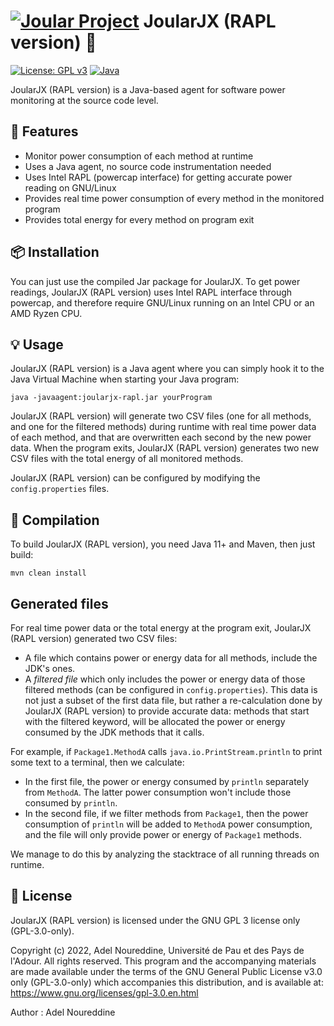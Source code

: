 # [![Joular Project](https://gitlab.com/uploads/-/system/group/avatar/10668049/joular.png?width=64)](https://www.noureddine.org/research/joular/) JoularJX (RAPL version) :microscope:

[![License: GPL v3](https://img.shields.io/badge/License-GPLv3-blue)](https://www.gnu.org/licenses/gpl-3.0)
[![Java](https://img.shields.io/badge/Made%20with-Java-orange)](https://openjdk.java.net)

JoularJX (RAPL version) is a Java-based agent for software power monitoring at the source code level.

## :rocket: Features

- Monitor power consumption of each method at runtime
- Uses a Java agent, no source code instrumentation needed
- Uses Intel RAPL (powercap interface) for getting accurate power reading on GNU/Linux
- Provides real time power consumption of every method in the monitored program
- Provides total energy for every method on program exit

## :package: Installation

You can just use the compiled Jar package for JoularJX.
To get power readings, JoularJX (RAPL version) uses Intel RAPL interface through powercap, and therefore require GNU/Linux running on an Intel CPU or an AMD Ryzen CPU.

## :bulb: Usage

JoularJX (RAPL version) is a Java agent where you can simply hook it to the Java Virtual Machine when starting your Java program:

```java -javaagent:joularjx-rapl.jar yourProgram```

JoularJX (RAPL version) will generate two CSV files (one for all methods, and one for the filtered methods) during runtime with real time power data of each method, and that are overwritten each second by the new power data.
When the program exits, JoularJX (RAPL version) generates two new CSV files with the total energy of all monitored methods.

JoularJX (RAPL version) can be configured by modifying the ```config.properties``` files.

## :floppy_disk: Compilation

To build JoularJX (RAPL version), you need Java 11+ and Maven, then just build:

```mvn clean install``` 

## Generated files

For real time power data or the total energy at the program exit, JoularJX (RAPL version) generated two CSV files:

- A file which contains power or energy data for all methods, include the JDK's ones.
- A *filtered file* which only includes the power or energy data of those filtered methods (can be configured in ```config.properties```). This data is not just a subset of the first data file, but rather a re-calculation done by JoularJX (RAPL version) to provide accurate data: methods that start with the filtered keyword, will be allocated the power or energy consumed by the JDK methods that it calls.

For example, if ```Package1.MethodA``` calls ```java.io.PrintStream.println``` to print some text to a terminal, then we calculate:

- In the first file, the power or energy consumed by ```println``` separately from ```MethodA```. The latter power consumption won't include those consumed by ```println```.
- In the second file, if we filter methods from ```Package1```, then the power consumption of ```println``` will be added to ```MethodA``` power consumption, and the file will only provide power or energy of ```Package1``` methods.

We manage to do this by analyzing the stacktrace of all running threads on runtime.

## :newspaper: License

JoularJX (RAPL version) is licensed under the GNU GPL 3 license only (GPL-3.0-only).

Copyright (c) 2022, Adel Noureddine, Université de Pau et des Pays de l'Adour.
All rights reserved. This program and the accompanying materials are made available under the terms of the GNU General Public License v3.0 only (GPL-3.0-only) which accompanies this distribution, and is available at: https://www.gnu.org/licenses/gpl-3.0.en.html

Author : Adel Noureddine